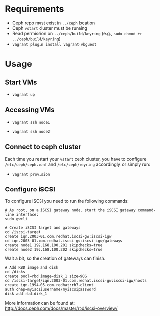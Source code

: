 # Requirements

- Ceph repo must exist in `../ceph` location
- Ceph `vstart` cluster must be running
- Read permission on  `../ceph/build/keyring`
  (e.g., `sudo chmod +r ../ceph/build/keyring`)
- `vagrant plugin install vagrant-vbguest`

# Usage

## Start VMs

- `vagrant up`

## Accessing VMs

- `vagrant ssh node1`

- `vagrant ssh node2`

## Connect to ceph cluster

Each time you restart your `vstart` ceph cluster, you have to
configure `/etc/ceph/ceph.conf` and `/etc/ceph/keyring` accordingly, or simply run:

- `vagrant provision`

## Configure iSCSI

To configure iSCSI you need to run the following commands:

```
# As root, on a iSCSI gateway node, start the iSCSI gateway command-line interface:
sudo gwcli
```

```
# Create iSCSI target and gateways
cd /iscsi-target
create iqn.2003-01.com.redhat.iscsi-gw:iscsi-igw
cd iqn.2003-01.com.redhat.iscsi-gw:iscsi-igw/gateways
create node1 192.168.100.201 skipchecks=true
create node2 192.168.100.202 skipchecks=true
```

Wait a bit, so the creation of gateways can finish.

```
# Add RBD image and disk
cd /disks
create pool=rbd image=disk_1 size=90G
cd /iscsi-target/iqn.2003-01.com.redhat.iscsi-gw:iscsi-igw/hosts
create iqn.1994-05.com.redhat:rh7-client
auth chap=myiscsiusername/myiscsipassword
disk add rbd.disk_1
```

More information can be found at:
http://docs.ceph.com/docs/master/rbd/iscsi-overview/
